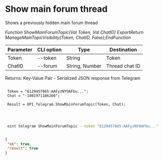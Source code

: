 ﻿---
sidebar_position: 8
---

# Show main forum thread
 Shows a previously hidden main forum thread


*Function ShowMainForumTopic(Val Token, Val ChatID) ExportReturn ManageMainTopicVisibility(Token, ChatID, False);EndFunction*

 | Parameter | CLI option | Type | Destination |
 |-|-|-|-|
 | Token | --token | String | Token |
 | ChatID | --forum | String, Number | Thread chat ID |

 
 Returns: Key-Value Pair - Serialized JSON response from Telegram

```bsl title="Code example"
	
 Token = "6129457865:AAFyzNYOAFbu...";
 Chat = "-1001971186208";
 
 Result = OPI_Telegram.ShowMainForumTopic(Token, Chat);

	
```

```sh title="CLI command example"
 
 oint telegram ShowMainForumTopic --token "6129457865:AAFyzNYOAFbu..." --forum %forum%

```


```json title="Result"

{
 "ok": true,
 "result": true
}

```
